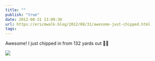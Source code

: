 ```yaml
---
title: ""
publish: "true"
date: 2012-08-31 13:09:30
url: https://ericmwalk.blog/2012/08/31/awesome-just-chipped.html
tags: 
---
```


Awesome! I just chipped in from 132 yards out 🏌️‍♂️

![](https://ericmwalk.blog/uploads/2022/2cac74be41.jpg)